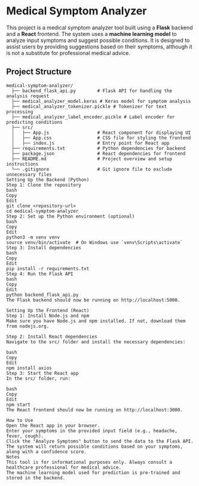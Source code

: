 # Medical Symptom Analyzer

This project is a medical symptom analyzer tool built using a **Flask** backend and a **React** frontend. The system uses a **machine learning model** to analyze input symptoms and suggest possible conditions. It is designed to assist users by providing suggestions based on their symptoms, although it is not a substitute for professional medical advice.

## Project Structure

```plaintext
medical-symptom-analyzer/
  ├── backend_flask_api.py        # Flask API for handling the analysis request
  ├── medical_analyzer_model.keras # Keras model for symptom analysis
  ├── medical_analyzer_tokenizer.pickle # Tokenizer for text processing
  ├── medical_analyzer_label_encoder.pickle # Label encoder for predicting conditions
  ├── src/
  │   ├── App.js                  # React component for displaying UI
  │   ├── App.css                 # CSS file for styling the frontend
  │   ├── index.js                # Entry point for React app
  ├── requirements.txt            # Python dependencies for backend
  ├── package.json                # React dependencies for frontend
  ├── README.md                   # Project overview and setup instructions
  └── .gitignore                  # Git ignore file to exclude unnecessary files
Setting Up the Backend (Python)
Step 1: Clone the repository
bash
Copy
Edit
git clone <repository-url>
cd medical-symptom-analyzer
Step 2: Set up the Python environment (optional)
bash
Copy
Edit
python3 -m venv venv
source venv/bin/activate  # On Windows use `venv\Scripts\activate`
Step 3: Install dependencies
bash
Copy
Edit
pip install -r requirements.txt
Step 4: Run the Flask API
bash
Copy
Edit
python backend_flask_api.py
The Flask backend should now be running on http://localhost:5000.

Setting Up the Frontend (React)
Step 1: Install Node.js and npm
Make sure you have Node.js and npm installed. If not, download them from nodejs.org.

Step 2: Install React dependencies
Navigate to the src/ folder and install the necessary dependencies:

bash
Copy
Edit
npm install axios
Step 3: Start the React app
In the src/ folder, run:

bash
Copy
Edit
npm start
The React frontend should now be running on http://localhost:3000.

How to Use
Open the React app in your browser.
Enter your symptoms in the provided input field (e.g., headache, fever, cough).
Click the "Analyze Symptoms" button to send the data to the Flask API.
The system will return possible conditions based on your symptoms, along with a confidence score.
Notes
This tool is for informational purposes only. Always consult a healthcare professional for medical advice.
The machine learning model used for prediction is pre-trained and stored in the backend.

